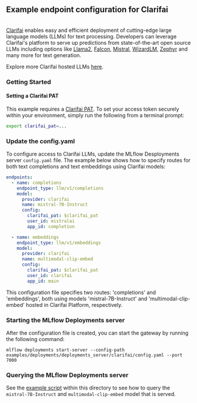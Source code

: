 ## Example endpoint configuration for Clarifai

\
[Clarifai](https://clarifai.com/) enables easy and efficient deployment of cutting-edge large language models (LLMs) for text processing. Developers can leverage Clarifai's platform to serve up predictions from state-of-the-art open source LLMs including options like [Llama2](https://clarifai.com/meta/Llama-2/models/llama2-7b-chat), [Falcon](https://clarifai.com/tiiuae/falcon/models/falcon-40b-instruct), [Mistral](https://clarifai.com/mistralai/completion/models/mistral-7B-Instruct), [WizardLM](https://clarifai.com/explore/models?searchQuery=wizard&page=1&perPage=24), [Zephyr](https://clarifai.com/huggingface-research/zephyr/models/zephyr-7B-alpha) and many more for text generation.

Explore more Clarifai hosted LLMs [here](https://clarifai.com/explore/models).

### Getting Started

#### Setting a Clarifai PAT

This example requires a [Clarifai PAT](https://docs.clarifai.com/clarifai-basics/authentication/personal-access-tokens/). To set your access token securely within your environment, simply run the following from a terminal prompt:

```sh
export clarifai_pat=...
```

### Update the config.yaml

To configure access to Clarifai LLMs, update the MLflow Desployments server `config.yaml` file. The example below shows how to specify routes for both text completions and text embeddings using Clarifai models:

```yaml
endpoints:
  - name: completions
    endpoint_type: llm/v1/completions
    model:
      provider: clarifai
      name: mistral-7B-Instruct
      config:
        clarifai_pat: $clarifai_pat
        user_id: mistralai
        app_id: completion

  - name: embeddings
    endpoint_type: llm/v1/embeddings
    model:
      provider: clarifai
      name: multimodal-clip-embed
      config:
        clarifai_pat: $clarifai_pat
        user_id: clarifai
        app_id: main
```

This configuration file specifies two routes: 'completions' and 'embeddings', both using models 'mistral-7B-Instruct' and 'multimodal-clip-embed' hosted in Clarifai Platform, respectively.

### Starting the MLflow Deployments server

After the configuration file is created, you can start the gateway by running the following command:

```
mlflow deployments start-server --config-path examples/deployments/deployments_server/clarifai/config.yaml --port 7000
```

### Querying the MLflow Deployments server

See the [example script](example.py) within this directory to see how to query the `mistral-7B-Instruct` and `multimodal-clip-embed` model that is served.
